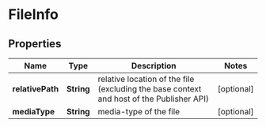 
# FileInfo

## Properties
Name | Type | Description | Notes
------------ | ------------- | ------------- | -------------
**relativePath** | **String** | relative location of the file (excluding the base context and host of the Publisher API) |  [optional]
**mediaType** | **String** | media-type of the file |  [optional]



